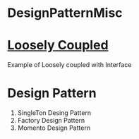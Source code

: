 # DesignPatternMisc
# [Loosely Coupled](https://github.com/Narendra-cyb/DesignPatternMisc/tree/master/LooselyCoupled)
  Example of Loosely coupled with Interface
# Design Pattern
1. SingleTon Desing Pattern
2. Factory Design Pattern
3. Momento Design Pattern
